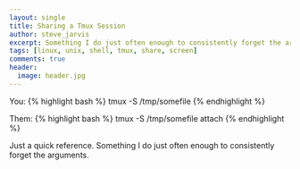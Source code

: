```yaml
---
layout: single
title: Sharing a Tmux Session
author: steve_jarvis
excerpt: Something I do just often enough to consistently forget the arguments.
tags: [linux, unix, shell, tmux, share, screen]
comments: true
header:
  image: header.jpg
---
```


You:
{% highlight bash %}
tmux -S /tmp/somefile
{% endhighlight %}


Them:
{% highlight bash %}
tmux -S /tmp/somefile attach
{% endhighlight %}

Just a quick reference. Something I do just often enough to consistently forget
the arguments.
